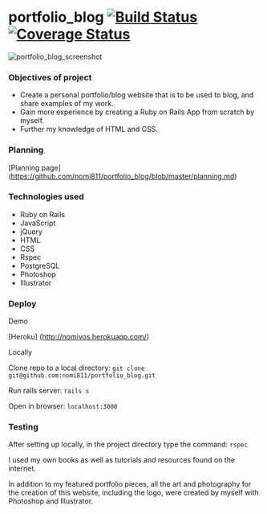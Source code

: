 # portfolio_blog    [![Build Status](https://travis-ci.org/nomi811/portfolio_blog.svg?branch=master)](https://travis-ci.org/nomi811/portfolio_blog)   [![Coverage Status](https://coveralls.io/repos/github/nomi811/portfolio_blog/badge.svg?branch=master)](https://coveralls.io/github/nomi811/portfolio_blog?branch=master)

![portfolio_blog_screenshot](https://user-images.githubusercontent.com/17016297/31353631-db525ed0-acf8-11e7-9b8e-183d98c0910b.png)

### Objectives of project

- Create a personal portfolio/blog website that is to be used to blog, and share examples of my work.
- Gain more experience by creating a Ruby on Rails App from scratch by myself.
- Further my knowledge of HTML and CSS.

### Planning

[Planning page] (https://github.com/nomi811/portfolio_blog/blob/master/planning.md)

### Technologies used

- Ruby on Rails
- JavaScript
- jQuery
- HTML
- CSS
- Rspec
- PostgreSQL
- Photoshop
- Illustrator

### Deploy

Demo

[Heroku] (http://nomivos.herokuapp.com/)

Locally

Clone repo to a local directory:
``git clone git@github.com:nomi811/portfolio_blog.git``

Run rails server:
``rails s``

Open in browser:
``localhost:3000``

### Testing

After setting up locally, in the project directory type the command:
``rspec``

I used my own books as well as tutorials and resources found on the internet.

In addition to my featured portfolio pieces, all the art and photography for the creation of this website, including the logo, were created by myself with Photoshop and Illustrator.
